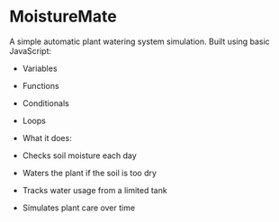 # MoistureMate
 A simple automatic plant watering system simulation.
 Built using basic JavaScript:
  - Variables
  - Functions
  - Conditionals
  - Loops

  -  What it does:
  - Checks soil moisture each day
  - Waters the plant if the soil is too dry
  - Tracks water usage from a limited tank
  - Simulates plant care over time

